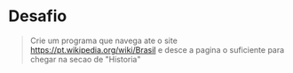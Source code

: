 # Desafio

> Crie um programa que navega ate o site https://pt.wikipedia.org/wiki/Brasil e desce a pagina o suficiente para chegar na secao de "Historia"